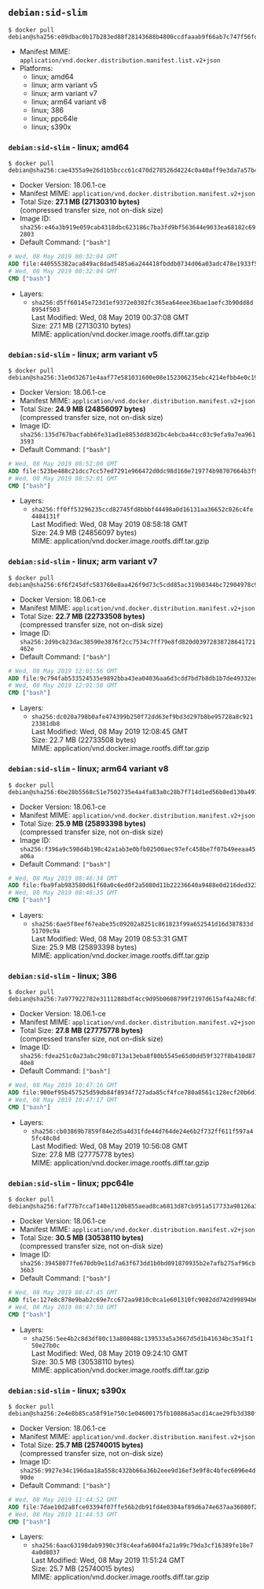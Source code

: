 ## `debian:sid-slim`

```console
$ docker pull debian@sha256:e89dbac0b17b283ed88f28143688b4800ccdfaaab9f66ab7c747f56fd1a754ec
```

-	Manifest MIME: `application/vnd.docker.distribution.manifest.list.v2+json`
-	Platforms:
	-	linux; amd64
	-	linux; arm variant v5
	-	linux; arm variant v7
	-	linux; arm64 variant v8
	-	linux; 386
	-	linux; ppc64le
	-	linux; s390x

### `debian:sid-slim` - linux; amd64

```console
$ docker pull debian@sha256:cae4355a9e26d1b5bccc61c470d278526d4224c0a40aff9e3da7a57b47ac21af
```

-	Docker Version: 18.06.1-ce
-	Manifest MIME: `application/vnd.docker.distribution.manifest.v2+json`
-	Total Size: **27.1 MB (27130310 bytes)**  
	(compressed transfer size, not on-disk size)
-	Image ID: `sha256:e46a3b919e059cab4318dbc623186c7ba3fd9bf563644e9033ea68182c692803`
-	Default Command: `["bash"]`

```dockerfile
# Wed, 08 May 2019 00:32:04 GMT
ADD file:440555382aca849ac8dad5485a6a244418fbddb0734d06a03adc478e1933f570 in / 
# Wed, 08 May 2019 00:32:04 GMT
CMD ["bash"]
```

-	Layers:
	-	`sha256:d5ff60145e723d1ef9372e0302fc365ea64eee36bae1aefc3b90dd8d8954f503`  
		Last Modified: Wed, 08 May 2019 00:37:08 GMT  
		Size: 27.1 MB (27130310 bytes)  
		MIME: application/vnd.docker.image.rootfs.diff.tar.gzip

### `debian:sid-slim` - linux; arm variant v5

```console
$ docker pull debian@sha256:31e0d32671e4aaf77e581031600e08e152306235ebc4214efbb4e0c192934b95
```

-	Docker Version: 18.06.1-ce
-	Manifest MIME: `application/vnd.docker.distribution.manifest.v2+json`
-	Total Size: **24.9 MB (24856097 bytes)**  
	(compressed transfer size, not on-disk size)
-	Image ID: `sha256:135d767bacfabb6fe31ad1e8853dd83d2bc4ebcba44cc03c9efa9a7ea9613593`
-	Default Command: `["bash"]`

```dockerfile
# Wed, 08 May 2019 08:52:00 GMT
ADD file:523be488c21dcc7cc57ed7291e966472d0dc98d160e719774b98707664b3f9b6 in / 
# Wed, 08 May 2019 08:52:01 GMT
CMD ["bash"]
```

-	Layers:
	-	`sha256:ff0ff53296235ccd82745fd8bbbf44498a0d16131aa36652c026c4fe4484131f`  
		Last Modified: Wed, 08 May 2019 08:58:18 GMT  
		Size: 24.9 MB (24856097 bytes)  
		MIME: application/vnd.docker.image.rootfs.diff.tar.gzip

### `debian:sid-slim` - linux; arm variant v7

```console
$ docker pull debian@sha256:6f6f245dfc583760e8aa426f9d73c5cdd85ac319b0344bc72904978c971dcfcb
```

-	Docker Version: 18.06.1-ce
-	Manifest MIME: `application/vnd.docker.distribution.manifest.v2+json`
-	Total Size: **22.7 MB (22733508 bytes)**  
	(compressed transfer size, not on-disk size)
-	Image ID: `sha256:2d9bcb23dac38590e3876f2cc7534c7ff79e8fd820d03972838728641721462e`
-	Default Command: `["bash"]`

```dockerfile
# Wed, 08 May 2019 12:01:56 GMT
ADD file:9c794fab533524535e9892bba43ea04036aa6d3cdd7bd7b8db1b7de49332ed1b in / 
# Wed, 08 May 2019 12:01:58 GMT
CMD ["bash"]
```

-	Layers:
	-	`sha256:dc020a798b0afe474399b250f72dd63ef9bd3d297b8be95728a8c92123381db8`  
		Last Modified: Wed, 08 May 2019 12:08:45 GMT  
		Size: 22.7 MB (22733508 bytes)  
		MIME: application/vnd.docker.image.rootfs.diff.tar.gzip

### `debian:sid-slim` - linux; arm64 variant v8

```console
$ docker pull debian@sha256:6be28b5568c51e7502735e4a4fa83a0c28b7f714d1ed56b8ed130a4972512a8e
```

-	Docker Version: 18.06.1-ce
-	Manifest MIME: `application/vnd.docker.distribution.manifest.v2+json`
-	Total Size: **25.9 MB (25893398 bytes)**  
	(compressed transfer size, not on-disk size)
-	Image ID: `sha256:f396a9c598d4b198c42a1ab3e0bfb02500aec97efc458be7f07b49eeaa45a06a`
-	Default Command: `["bash"]`

```dockerfile
# Wed, 08 May 2019 08:46:34 GMT
ADD file:fba9fab983580d61f60a0c6ed0f2a5080d11b22236640a9488e0d216ded3236b in / 
# Wed, 08 May 2019 08:46:35 GMT
CMD ["bash"]
```

-	Layers:
	-	`sha256:6ae5f8eef67eabe35c09202a8251c861823f99a652541d16d387833d51709c9a`  
		Last Modified: Wed, 08 May 2019 08:53:31 GMT  
		Size: 25.9 MB (25893398 bytes)  
		MIME: application/vnd.docker.image.rootfs.diff.tar.gzip

### `debian:sid-slim` - linux; 386

```console
$ docker pull debian@sha256:7a977922782e3111288bdf4cc9d95b0608799f2197d615af4a248cfd7fca7195
```

-	Docker Version: 18.06.1-ce
-	Manifest MIME: `application/vnd.docker.distribution.manifest.v2+json`
-	Total Size: **27.8 MB (27775778 bytes)**  
	(compressed transfer size, not on-disk size)
-	Image ID: `sha256:fdea251c0a23abc298c0713a13eba8f80b5545e65d0dd59f327f8b410d8740e8`
-	Default Command: `["bash"]`

```dockerfile
# Wed, 08 May 2019 10:47:16 GMT
ADD file:900ef95b457525d59db84f8934f727ada85cf4fce780a8561c128ecf20b6d184 in / 
# Wed, 08 May 2019 10:47:17 GMT
CMD ["bash"]
```

-	Layers:
	-	`sha256:cb03869b7859f84e2d5a4d31fde44d764de24e6b2f732ff611f597a45fc48c8d`  
		Last Modified: Wed, 08 May 2019 10:56:08 GMT  
		Size: 27.8 MB (27775778 bytes)  
		MIME: application/vnd.docker.image.rootfs.diff.tar.gzip

### `debian:sid-slim` - linux; ppc64le

```console
$ docker pull debian@sha256:faf77b7ccaf140e1120b855aead8ca6813d87cb951a517733a98126a3f992996
```

-	Docker Version: 18.06.1-ce
-	Manifest MIME: `application/vnd.docker.distribution.manifest.v2+json`
-	Total Size: **30.5 MB (30538110 bytes)**  
	(compressed transfer size, not on-disk size)
-	Image ID: `sha256:39458077fe670db9e11d7a63f673dd1b0bd091870935b2e7afb275af96cb36b3`
-	Default Command: `["bash"]`

```dockerfile
# Wed, 08 May 2019 08:47:45 GMT
ADD file:127e8c878e9bab2c69e7cc672aa9810c0ca1e601310fc9082dd742d99894b64a in / 
# Wed, 08 May 2019 08:47:50 GMT
CMD ["bash"]
```

-	Layers:
	-	`sha256:5ee4b2c8d3df80c13a808488c139533a5a3667d5d1b41634bc35a1f150e27b0c`  
		Last Modified: Wed, 08 May 2019 09:24:10 GMT  
		Size: 30.5 MB (30538110 bytes)  
		MIME: application/vnd.docker.image.rootfs.diff.tar.gzip

### `debian:sid-slim` - linux; s390x

```console
$ docker pull debian@sha256:2e4e8b85ca58f91e750c1e04600175fb10886a5acd14cae29fb3d380f024a836
```

-	Docker Version: 18.06.1-ce
-	Manifest MIME: `application/vnd.docker.distribution.manifest.v2+json`
-	Total Size: **25.7 MB (25740015 bytes)**  
	(compressed transfer size, not on-disk size)
-	Image ID: `sha256:9927e34c196daa18a558c432bb66a36b2eee9d16ef3e9f8c4bfec6096e4d90de`
-	Default Command: `["bash"]`

```dockerfile
# Wed, 08 May 2019 11:44:52 GMT
ADD file:7dae10d2a8fce03394f07ffe56b2db91fd4e0304af89d6a74e637aa36080f2ee in / 
# Wed, 08 May 2019 11:44:53 GMT
CMD ["bash"]
```

-	Layers:
	-	`sha256:6aac63198dab9390c3f8c4eafa6004fa21a99c79da3cf16389fe18e74a0d8037`  
		Last Modified: Wed, 08 May 2019 11:51:24 GMT  
		Size: 25.7 MB (25740015 bytes)  
		MIME: application/vnd.docker.image.rootfs.diff.tar.gzip
